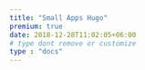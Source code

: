 ```yaml
---
title: "Small Apps Hugo"
premium: true
date: 2018-12-28T11:02:05+06:00 
# type dont remove or customize
type : "docs"
---
```

